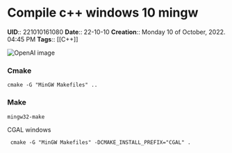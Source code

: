 # Compile c++ windows 10 mingw
**UID**:: 221010161080
**Date**:: 22-10-10
**Creation**::  Monday 10 of October, 2022.  04:45 PM
**Tags**:: [[C++]]

![OpenAI image](https://oaidalleapiprodscus.blob.core.windows.net/private/org-spPPanpxHCQ1aZ7y4NmwOEiU/user-DyBpE7vVZDkNKmuaecP029p5/img-IX9uG71BXs0pjFzE1Wm9LUlR.png?st=2023-03-27T13%3A59%3A10Z&se=2023-03-27T15%3A59%3A10Z&sp=r&sv=2021-08-06&sr=b&rscd=inline&rsct=image/png&skoid=6aaadede-4fb3-4698-a8f6-684d7786b067&sktid=a48cca56-e6da-484e-a814-9c849652bcb3&skt=2023-03-27T14%3A46%3A33Z&ske=2023-03-28T14%3A46%3A33Z&sks=b&skv=2021-08-06&sig=DiIvN9bDu1QQHtRirZ9RMX2h3qrm5rApr00yNM4M20w%3D)


### Cmake

```
cmake -G "MinGW Makefiles" ..
```

### Make

```
mingw32-make
```


CGAL windows


```
 cmake -G "MinGW Makefiles" -DCMAKE_INSTALL_PREFIX="CGAL" .
```

